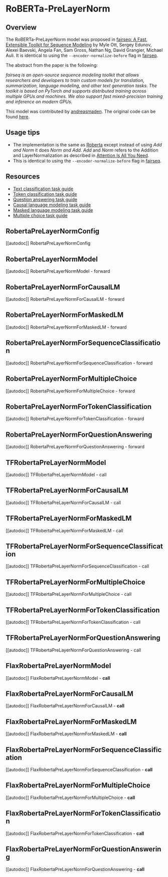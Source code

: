 <!--Copyright 2022 The HuggingFace Team. All rights reserved.

Licensed under the Apache License, Version 2.0 (the "License"); you may not use this file except in compliance with
the License. You may obtain a copy of the License at

http://www.apache.org/licenses/LICENSE-2.0

Unless required by applicable law or agreed to in writing, software distributed under the License is distributed on
an "AS IS" BASIS, WITHOUT WARRANTIES OR CONDITIONS OF ANY KIND, either express or implied. See the License for the
specific language governing permissions and limitations under the License.

⚠️ Note that this file is in Markdown but contain specific syntax for our doc-builder (similar to MDX) that may not be
rendered properly in your Markdown viewer.

-->

# RoBERTa-PreLayerNorm

## Overview

The RoBERTa-PreLayerNorm model was proposed in [fairseq: A Fast, Extensible Toolkit for Sequence Modeling](https://arxiv.org/abs/1904.01038) by Myle Ott, Sergey Edunov, Alexei Baevski, Angela Fan, Sam Gross, Nathan Ng, David Grangier, Michael Auli.
It is identical to using the `--encoder-normalize-before` flag in [fairseq](https://fairseq.readthedocs.io/).

The abstract from the paper is the following:

*fairseq is an open-source sequence modeling toolkit that allows researchers and developers to train custom models for translation, summarization, language modeling, and other text generation tasks. The toolkit is based on PyTorch and supports distributed training across multiple GPUs and machines. We also support fast mixed-precision training and inference on modern GPUs.*

This model was contributed by [andreasmaden](https://huggingface.co/andreasmadsen).
The original code can be found [here](https://github.com/princeton-nlp/DinkyTrain).

## Usage tips

- The implementation is the same as [Roberta](roberta) except instead of using _Add and Norm_ it does _Norm and Add_. _Add_ and _Norm_ refers to the Addition and LayerNormalization as described in [Attention Is All You Need](https://arxiv.org/abs/1706.03762).
- This is identical to using the `--encoder-normalize-before` flag in [fairseq](https://fairseq.readthedocs.io/).

## Resources

- [Text classification task guide](../tasks/sequence_classification)
- [Token classification task guide](../tasks/token_classification)
- [Question answering task guide](../tasks/question_answering)
- [Causal language modeling task guide](../tasks/language_modeling)
- [Masked language modeling task guide](../tasks/masked_language_modeling)
- [Multiple choice task guide](../tasks/multiple_choice)

## RobertaPreLayerNormConfig

[[autodoc]] RobertaPreLayerNormConfig

<frameworkcontent>
<pt>

## RobertaPreLayerNormModel

[[autodoc]] RobertaPreLayerNormModel
    - forward

## RobertaPreLayerNormForCausalLM

[[autodoc]] RobertaPreLayerNormForCausalLM
    - forward

## RobertaPreLayerNormForMaskedLM

[[autodoc]] RobertaPreLayerNormForMaskedLM
    - forward

## RobertaPreLayerNormForSequenceClassification

[[autodoc]] RobertaPreLayerNormForSequenceClassification
    - forward

## RobertaPreLayerNormForMultipleChoice

[[autodoc]] RobertaPreLayerNormForMultipleChoice
    - forward

## RobertaPreLayerNormForTokenClassification

[[autodoc]] RobertaPreLayerNormForTokenClassification
    - forward

## RobertaPreLayerNormForQuestionAnswering

[[autodoc]] RobertaPreLayerNormForQuestionAnswering
    - forward

</pt>
<tf>

## TFRobertaPreLayerNormModel

[[autodoc]] TFRobertaPreLayerNormModel
    - call

## TFRobertaPreLayerNormForCausalLM

[[autodoc]] TFRobertaPreLayerNormForCausalLM
    - call

## TFRobertaPreLayerNormForMaskedLM

[[autodoc]] TFRobertaPreLayerNormForMaskedLM
    - call

## TFRobertaPreLayerNormForSequenceClassification

[[autodoc]] TFRobertaPreLayerNormForSequenceClassification
    - call

## TFRobertaPreLayerNormForMultipleChoice

[[autodoc]] TFRobertaPreLayerNormForMultipleChoice
    - call

## TFRobertaPreLayerNormForTokenClassification

[[autodoc]] TFRobertaPreLayerNormForTokenClassification
    - call

## TFRobertaPreLayerNormForQuestionAnswering

[[autodoc]] TFRobertaPreLayerNormForQuestionAnswering
    - call

</tf>
<jax>

## FlaxRobertaPreLayerNormModel

[[autodoc]] FlaxRobertaPreLayerNormModel
    - __call__

## FlaxRobertaPreLayerNormForCausalLM

[[autodoc]] FlaxRobertaPreLayerNormForCausalLM
    - __call__

## FlaxRobertaPreLayerNormForMaskedLM

[[autodoc]] FlaxRobertaPreLayerNormForMaskedLM
    - __call__

## FlaxRobertaPreLayerNormForSequenceClassification

[[autodoc]] FlaxRobertaPreLayerNormForSequenceClassification
    - __call__

## FlaxRobertaPreLayerNormForMultipleChoice

[[autodoc]] FlaxRobertaPreLayerNormForMultipleChoice
    - __call__

## FlaxRobertaPreLayerNormForTokenClassification

[[autodoc]] FlaxRobertaPreLayerNormForTokenClassification
    - __call__

## FlaxRobertaPreLayerNormForQuestionAnswering

[[autodoc]] FlaxRobertaPreLayerNormForQuestionAnswering
    - __call__

</jax>
</frameworkcontent>
